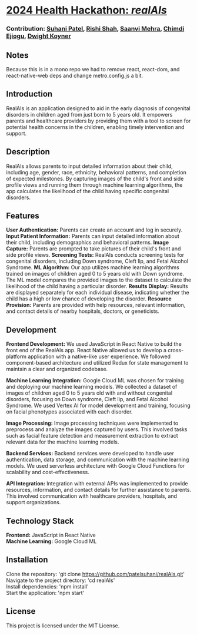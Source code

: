 # [2024 Health Hackathon: *realAIs*](https://github.com/patelsuhani/realAIs)

### Contribution: [Suhani Patel](https://github.com/patelsuhani/), [Rishi Shah](https://github.com/rishis123/), [Saanvi Mehra](https://github.com/saanvimehra), [Chimdi Ejiogu](https://github.com/cejiogu/), [Dwight Koyner](https://github.com/dwightkoyner/)

## Notes

Because this is in a mono repo we had to remove react, react-dom, and react-native-web deps and change metro.config.js a bit.

## Introduction
RealAIs is an application designed to aid in the early diagnosis of congenital disorders in children aged from just born to 5 years old. It empowers parents and healthcare providers by providing them with a tool to screen for potential health concerns in the children, enabling timely intervention and support.

## Description
RealAIs allows parents to input detailed information about their child, including age, gender, race, ethnicity, behavioral patterns, and completion of expected milestones. By capturing images of the child's front and side profile views and running them through machine learning algorithms, the app calculates the likelihood of the child having specific congenital disorders.

## Features
<b>User Authentication:</b> Parents can create an account and log in securely.
<b>Input Patient Information:</b> Parents can input detailed information about their child, including demographics and behavioral patterns.
<b>Image Capture:</b> Parents are prompted to take pictures of their child's front and side profile views.
<b>Screening Tests:</b> RealAIs conducts screening tests for congenital disorders, including Down syndrome, Cleft lip, and Fetal Alcohol Syndrome.
<b>ML Algorithm:</b> Our app utilizes machine learning algorithms trained on images of children aged 0 to 5 years old with Down syndrome. The ML model compares the provided images to the dataset to calculate the likelihood of the child having a particular disorder.
<b>Results Display:</b> Results are displayed separately for each individual disease, indicating whether the child has a high or low chance of developing the disorder.
<b>Resource Provision:</b> Parents are provided with help resources, relevant information, and contact details of nearby hospitals, doctors, or geneticists.

## Development
<b>Frontend Development:</b> We used JavaScript in React Native to build the front end of the RealAIs app. React Native allowed us to develop a cross-platform application with a native-like user experience. We followed component-based architecture and utilized Redux for state management to maintain a clear and organized codebase.

<b>Machine Learning Integration:</b> Google Cloud ML was chosen for training and deploying our machine learning models. We collected a dataset of images of children aged 0 to 5 years old with and without congenital disorders, focusing on Down syndrome, Cleft lip, and Fetal Alcohol Syndrome. We used Vertex AI for model development and training, focusing on facial phenotypes associated with each disorder.

<b>Image Processing:</b> Image processing techniques were implemented to preprocess and analyze the images captured by users. This involved tasks such as facial feature detection and measurement extraction to extract relevant data for the machine learning models.

<b>Backend Services:</b> Backend services were developed to handle user authentication, data storage, and communication with the machine learning models. We used serverless architecture with Google Cloud Functions for scalability and cost-effectiveness.

<b>API Integration:</b> Integration with external APIs was implemented to provide resources, information, and contact details for further assistance to parents. This involved communication with healthcare providers, hospitals, and support organizations.

## Technology Stack
<b>Frontend:</b> JavaScript in React Native <br>
<b>Machine Learning:</b> Google Cloud ML

<!-- ## How to Use -->

## Installation
Clone the repository: 'git clone https://github.com/patelsuhani/realAIs.git' <br>
Navigate to the project directory: 'cd realAIs' <br>
Install dependencies: 'npm install' <br>
Start the application: 'npm start' <br>

<!-- ## Feedback -->

## License
This project is licensed under the MIT License.
